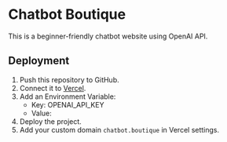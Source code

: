 # Chatbot Boutique

This is a beginner-friendly chatbot website using OpenAI API.

## Deployment

1. Push this repository to GitHub.
2. Connect it to [Vercel](https://vercel.com).
3. Add an Environment Variable:
   - Key: OPENAI_API_KEY
   - Value: <your OpenAI API key>
4. Deploy the project.
5. Add your custom domain `chatbot.boutique` in Vercel settings.
